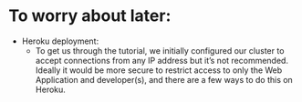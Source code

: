 # To worry about later:
- Heroku deployment:
  - To get us through the tutorial, we initially configured our cluster to accept connections from any IP address but it’s not recommended. Ideally it would be more secure to restrict access to only the Web Application and developer(s), and there are a few ways to do this on Heroku.
